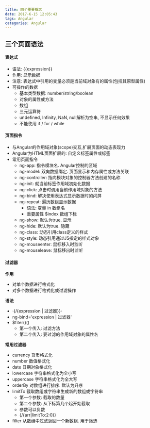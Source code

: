 ```yaml
---
title: 四个重要概念
date: 2017-6-15 12:05:43
tags: Angular
categories: Angular
---
```


## 三个页面语法
#### 表达式
- 语法: {{expression}}
- 作用: 显示数据
- 注意: 表达式中引用的变量必须是当前域对象有的属性(包括其原型属性)
- 可操作的数据
	-  基本类型数据: number/string/boolean
	-  对象的属性或方法
	-  数组
	-  三元运算符
	-  undefined, Infinity, NaN, null解析为空串, 不显示任何效果
	-  不能使用 if / for / while
	
#### 页面指令
- 与Angular的作用域对象(scope)交互,扩展页面的动态表现力
- Angular为HTML页面扩展的: 自定义标签属性或标签
- 常用页面指令
	- ng-app: 指令模块名. Angular控制的区域
	- ng-model: 双向数据绑定. 页面显示和内存属性或方法关联
	- ng-controller: 指向模块对象的控制器方法创建的名称
	- ng-init: 就当前标签作用域初始化数据
	- ng-click: 点击时调用当前作用域对象的方法
	- ng-bind: 解决使用表达式显示数据时的闪屏
	- ng-repeat: 遍历数组显示数据
		- 语法:  变量 in 数组名
		- 重要属性 $index 数组下标
	- ng-show: 默认为true. 显示
	- ng-hide: 默认为true. 隐藏
	- ng-class: 动态引用class定义的样式
	- ng-style: 动态引用通过JS指定的样式对象
	- ng-mouseenter: 鼠标移入时监听
	- ng-mouseleave: 鼠标移出时监听

#### 过滤器
**作用**

- 对单个数据进行格式化
- 对多个数据进行格式化或过滤操作

**语法**

- ·{/{expression | 过滤器}}·
- ng-bind='expression | 过滤器'
- $fiter()()
	- 第一个传入: 过滤方法
	- 第二个传入: 要过滤的作用域对象的属性名
	
**常用过滤器**

- currency 货币格式化
- number 数值格式化
- date 日期对象格式化
- lowercase 字符串格式化为全小写
- uppercase 字符串格式化为全大写
- orderBy 对数组进行排序. 默认为升序
- limitTo 截取数组或字符串生成新的数组或字符串
	- 第一个参数: 截取的数量
	- 第二个参数: 从下标第几个起开始截取
	- 参数可以负数
	- {/{arr|limitTo:2:0}}
- filter 从数组中过滤返回一个新数组. 用于筛选